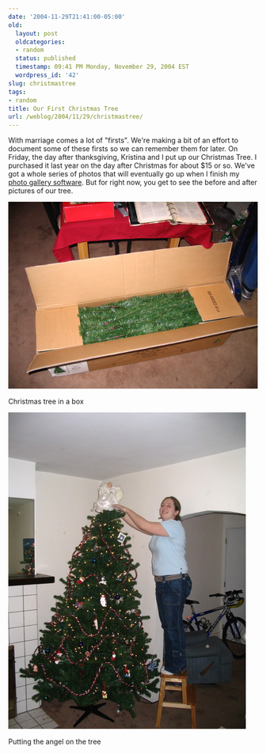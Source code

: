 ```yaml
---
date: '2004-11-29T21:41:00-05:00'
old:
  layout: post
  oldcategories:
  - random
  status: published
  timestamp: 09:41 PM Monday, November 29, 2004 EST
  wordpress_id: '42'
slug: christmastree
tags:
- random
title: Our First Christmas Tree
url: /weblog/2004/11/29/christmastree/
---
```


With marriage comes a lot of "firsts".  We're making a bit of an effort to
document some of these firsts so we can remember them for later.  On Friday,
the day after thanksgiving, Kristina and I put up our Christmas Tree.  I
purchased it last year on the day after Christmas for about $15 or so.  We've
got a whole series of photos that will eventually go up when I finish my
[photo gallery software](http://pennave.sf.net/).  But for right
now, you get to see the before and after pictures of our tree.

<div class="image caption center">
    <img src="/weblog/media/2004/11/christmasTree1.jpg" alt="Christmas tree in a box">
    <p>Christmas tree in a box</p>
</div>

<div class="image caption center">
    <img src="/weblog/media/2004/11/christmasTree2.jpg" alt="Putting the angel on the tree">
    <p>Putting the angel on the tree</p>
</div>

